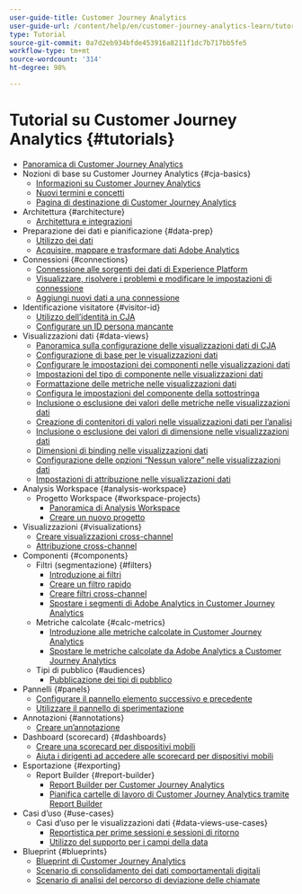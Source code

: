 ```yaml
---
user-guide-title: Customer Journey Analytics
user-guide-url: /content/help/en/customer-journey-analytics-learn/tutorials/overview.html
type: Tutorial
source-git-commit: 0a7d2eb934bfde453916a8211f1dc7b717bb5fe5
workflow-type: tm+mt
source-wordcount: '314'
ht-degree: 98%

---
```



# Tutorial su Customer Journey Analytics {#tutorials}

+ [Panoramica di Customer Journey Analytics](overview.md)
+ Nozioni di base su Customer Journey Analytics {#cja-basics}
   + [Informazioni su Customer Journey Analytics](cja-basics/understanding-customer-journey-analytics.md)
   + [Nuovi termini e concetti](cja-basics/new-terms-and-concepts-in-cja.md)
   + [Pagina di destinazione di Customer Journey Analytics](cja-basics/customer-journey-analytics-landing-page.md)
+ Architettura {#architecture}
   + [Architettura e integrazioni](architecture/architecture-and-integrations-of-cja.md)
+ Preparazione dei dati e pianificazione {#data-prep}
   + [Utilizzo dei dati](data-prep/working-with-data-in-cja.md)
   + [Acquisire, mappare e trasformare dati Adobe Analytics](data-prep/ingest-map-and-transform-adobe-analytics-data.md)
+ Connessioni {#connections}
   + [Connessione alle sorgenti dei dati di Experience Platform](connections/connecting-customer-journey-analytics-to-data-sources-in-platform.md)
   + [Visualizzare, risolvere i problemi e modificare le impostazioni di connessione](connections/connections-details-experience-in-cja.md)
   + [Aggiungi nuovi dati a una connessione](connections/add-past-data-to-an-existing-connection-in-cja.md)
+ Identificazione visitatore {#visitor-id}
   + [Utilizzo dell’identità in CJA](visitor-id/understanding-how-customer-journey-analytics-uses-identity.md)
   + [Configurare un ID persona mancante](visitor-id/configure-missing-person-id.md)
+ Visualizzazioni dati {#data-views}
   + [Panoramica sulla configurazione delle visualizzazioni dati di CJA](data-views/overview-of-configuring-data-views-for-cja.md)
   + [Configurazione di base per le visualizzazioni dati](data-views/basic-configuration-for-data-views.md)
   + [Configurare le impostazioni dei componenti nelle visualizzazioni dati](data-views/configuring-component-settings-in-data-views.md)
   + [Impostazioni del tipo di componente nelle visualizzazioni dati](data-views/component-type-settings-in-data-views.md)
   + [Formattazione delle metriche nelle visualizzazioni dati](data-views/formatting-metrics-in-data-views.md)
   + [Configura le impostazioni del componente della sottostringa](data-views/configure-substring-component-settings.md)
   + [Inclusione o esclusione dei valori delle metriche nelle visualizzazioni dati](data-views/include-or-exclude-metric-values-in-data-views.md)
   + [Creazione di contenitori di valori nelle visualizzazioni dati per l’analisi](data-views/creating-value-buckets-in-data-views-for-analysis.md)
   + [Inclusione o esclusione dei valori di dimensione nelle visualizzazioni dati](data-views/include-or-exclude-dimension-values-in-data-views.md)
   + [Dimensioni di binding nelle visualizzazioni dati](data-views/binding-dimensions-in-data-views.md)
   + [Configurazione delle opzioni “Nessun valore” nelle visualizzazioni dati](data-views/configure-no-value-options-in-data-views.md)
   + [Impostazioni di attribuzione nelle visualizzazioni dati](data-views/attribution-settings-in-data-views.md)
+ Analysis Workspace {#analysis-workspace}
   + Progetto Workspace {#workspace-projects}
      + [Panoramica di Analysis Workspace](analysis-workspace/workspace-projects/analysis-workspace-overview.md)
      + [Creare un nuovo progetto](analysis-workspace/workspace-projects/build-a-new-project.md)
+ Visualizzazioni {#visualizations}
   + [Creare visualizzazioni cross-channel](visualizations/creating-cross-channel-visualizations-in-customer-journey-analytics.md)
   + [Attribuzione cross-channel](visualizations/cross-channel-attribution-in-customer-journey-analytics.md)
+ Componenti {#components}
   + Filtri (segmentazione) {#filters}
      + [Introduzione ai filtri](components/filters/introduction-to-filters-in-cja.md)
      + [Creare un filtro rapido](components/filters/create-a-quick-filter.md)
      + [Creare filtri cross-channel](components/filters/creating-cross-channel-filters-in-customer-journey-analytics.md)
      + [Spostare i segmenti di Adobe Analytics in Customer Journey Analytics](components/filters/moving-adobe-analytics-segments-to-customer-journey-analytics.md)
   + Metriche calcolate {#calc-metrics}
      + [Introduzione alle metriche calcolate in Customer Journey Analytics](components/calc-metrics/introduction-to-calculated-metrics-in-customer-journey-analytics.md)
      + [Spostare le metriche calcolate da Adobe Analytics a Customer Journey Analytics](components/calc-metrics/moving-your-calculated-metrics-from-adobe-analytics-to-customer-journey-analytics.md)
   + Tipi di pubblico {#audiences}
      + [Pubblicazione dei tipi di pubblico](components/audiences/audience-publishing-for-cja.md)
+ Pannelli {#panels}
   + [Configurare il pannello elemento successivo e precedente](panels/configure-next-previous-item-panel.md)
   + [Utilizzare il pannello di sperimentazione](panels/use-the-experimentation-panel.md)
+ Annotazioni {#annotations}
   + [Creare un’annotazione](components/create-an-annotation.md)
+ Dashboard (scorecard) {#dashboards}
   + [Creare una scorecard per dispositivi mobili](dashboards/create-a-mobile-scorecard.md)
   + [Aiuta i dirigenti ad accedere alle scorecard per dispositivi mobili](dashboards/assist-executives-to-access-mobile-scorecards.md)
+ Esportazione {#exporting}
   + Report Builder {#report-builder}
      + [Report Builder per Customer Journey Analytics](exporting/report-builder/report-builder-for-customer-journey-analytics.md)
      + [Pianifica cartelle di lavoro di Customer Journey Analytics tramite Report Builder](exporting/report-builder/schedule-cja-workbooks-using-report-builder.md)
+ Casi d’uso {#use-cases}
   + Casi d’uso per le visualizzazioni dati {#data-views-use-cases}
      + [Reportistica per prime sessioni e sessioni di ritorno](use-cases/data-views-use-cases/first-time-and-returning-sessions.md)
      + [Utilizzo del supporto per i campi della data](use-cases/data-views-use-cases/leverage-date-field-support.md)
+ Blueprint {#blueprints}
   + [Blueprint di Customer Journey Analytics](https://experienceleague.adobe.com/docs/blueprints-learn/architecture/customer-journey-analytics/overview.html?lang=it)
   + [Scenario di consolidamento dei dati comportamentali digitali](https://experienceleague.adobe.com/docs/blueprints-learn/architecture/customer-journey-analytics/digital-behavioral-data-consolidation.html?lang=it)
   + [Scenario di analisi del percorso di deviazione delle chiamate](https://experienceleague.adobe.com/docs/blueprints-learn/architecture/customer-journey-analytics/call-deflect.html?lang=it#customer-journey-analytics)



[def]: analysis-workspace/workspace-projects/build-a-new-project.md
